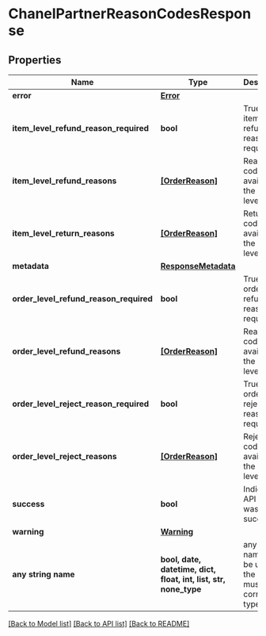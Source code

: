 # ChanelPartnerReasonCodesResponse


## Properties
Name | Type | Description | Notes
------------ | ------------- | ------------- | -------------
**error** | [**Error**](Error.md) |  | [optional] 
**item_level_refund_reason_required** | **bool** | True if the item level refund reason is required | [optional] 
**item_level_refund_reasons** | [**[OrderReason]**](OrderReason.md) | Reason codes available at the item level. | [optional] 
**item_level_return_reasons** | [**[OrderReason]**](OrderReason.md) | Return codes available at the item level. | [optional] 
**metadata** | [**ResponseMetadata**](ResponseMetadata.md) |  | [optional] 
**order_level_refund_reason_required** | **bool** | True if the order level refund reason is required | [optional] 
**order_level_refund_reasons** | [**[OrderReason]**](OrderReason.md) | Reason codes available at the order level. | [optional] 
**order_level_reject_reason_required** | **bool** | True if the order level reject reason is required | [optional] 
**order_level_reject_reasons** | [**[OrderReason]**](OrderReason.md) | Reject codes available at the order level. | [optional] 
**success** | **bool** | Indicates if API call was successful | [optional] 
**warning** | [**Warning**](Warning.md) |  | [optional] 
**any string name** | **bool, date, datetime, dict, float, int, list, str, none_type** | any string name can be used but the value must be the correct type | [optional]

[[Back to Model list]](../README.md#documentation-for-models) [[Back to API list]](../README.md#documentation-for-api-endpoints) [[Back to README]](../README.md)


